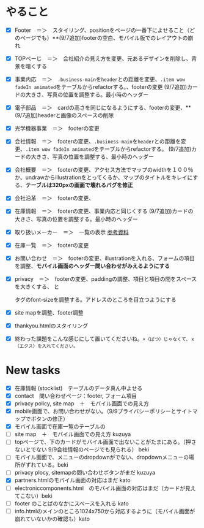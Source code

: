 # やること
- [x] Footer　＝＞　スタイリング、positionをページの一番下によせること（どのページでも）**(9/7追加)footerの空白、モバイル版でのレイアウトの崩れ
- [x] TOPぺーじ　＝＞　会社紹介の見え方を変更、元あるデザインを削除し、背景を暗くする
- [x] 事業内応　＝＞　`.business-main`を`header`との距離を変更、`.item wow fadeIn animated`をテーブルからrefactorする。、footerの変更
(9/7追加)カードの大きさ、写真の位置を調整する。最小時のヘッダー
- [x] 電子部品　＝＞　cardの高さを同じになるようにする、footerの変更、**(9/7追加)headerと画像のスペースの削除
- [x] 光学機器事業　＝＞　footerの変更
- [x] 会社情報　＝＞　footerの変更、`.business-main`を`header`との距離を変更、`.item wow fadeIn animated`をテーブルからrefactorする。
(9/7追加)カードの大きさ、写真の位置を調整する、最小時のヘッダー
- [x] 会社概要　＝＞　footerの変更、アクセス方法でマップのwidthを１００％か、undrawからillustrationをとってくるか、マップのタイトルをキレイにする、**テーブルは320pxの画面で壊れるバグを修正**
- [x] 会社沿革　＝＞　footerの変更、
- [x] 在庫情報　＝＞　footerの変更、事業内応と同じくする
(9/7追加)カードの大きさ、写真の位置を調整する。最小時のヘッダー
- [x] 取り扱いメーカー　＝＞　一覧の表示 [参考資料](https://www.devicepartners.co.jp/service/device/)
- [x] 在庫一覧　＝＞　footerの変更
- [x] お問い合わせ　＝＞　footerの変更、illustrationを入れる、フォームの項目を調整、**モバイル画面のヘッダー問い合わせがみえるようにする**
- [x] privacy　＝＞　footerの変更、paddingの調整、項目と項目の間をスペースを大きくする、<h/> と <p/>タグのfont-sizeを調整する。アドレスのところを目立つようにする
- [x] site mapを調整、footer調整
- [x] thankyou.htmlのスタイリング
- [x] 終わった課題をこんな感じにして置いてくださいね。`×（ばつ）じゃなくて、ｘ（エクス）を入れてください。`


# New tasks
- [x] 在庫情報 (stocklist)　テーブルのデータ真ん中よせる
- [x] contact　問い合わせページ：footer, フォーム項目
- [x] privacy policy, site map　＋　モバイル画面での見え方
- [x] mobile画面で、お問い合わせがない。（9/9プライバシーポリシーとサイトマップでボタンの修正）
- [x] モバイル画面で在庫一覧のテーブルの
- [ ] site map　＋　モバイル画面での見え方 kuzuya
- [ ] topページで、下のカードがモバイル画面で出ないことがたまにある。（押さないとでない 9/9会社情報のページでも見られる） beki
- [ ] モバイル画面で、メニューのdropdownがでない、dropdownメニューの場所がずれている。beki
- [ ] privacy plocy, sitemapの問い合わせボタンがまだ kuzuya 
- [x] partners.htmlのモバイル画面の対応はまだ kato
- [ ] electroniccomponents.html　のモバイル画面の対応はまだ（カードが見えてこない）beki
- [ ] footer のことばのなかにスペースを入れる kato
- [ ] info.htmlのメインのところ1024x750から対応するように（モバイル画面が崩れていないかの確認も）kato
<!-- kato test -->
<!-- kuzuya test -->